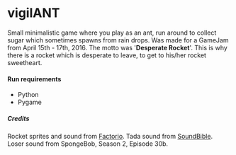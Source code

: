 # vigilANT

Small minimalistic game where you play as an ant, run around to collect sugar which sometimes spawns from rain drops.
Was made for a GameJam from April 15th - 17th, 2016.
The motto was '**Desperate Rocket**'.
This is why there is a rocket which is desperate to leave, to get to his/her rocket sweetheart.

#### Run requirements
* Python
* Pygame

##### Credits
Rocket sprites and sound from [Factorio](https://www.factorio.com/).
Tada sound from [SoundBible](http://soundbible.com/1003-Ta-Da.html).
Loser sound from SpongeBob, Season 2, Episode 30b.
